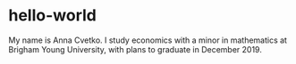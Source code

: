 # hello-world
My name is Anna Cvetko. I study economics with a minor in mathematics at Brigham Young University, with plans to graduate in December 2019. 
